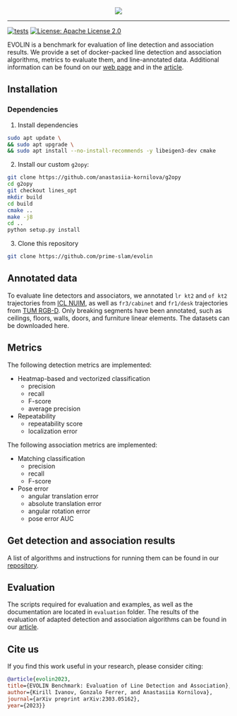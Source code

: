 <div align="center">
  <img src="https://raw.githubusercontent.com/prime-slam/evolin/main/assets/logo.png">
</div>

---
[![tests](https://github.com/prime-slam/evolin/actions/workflows/ci.yml/badge.svg?branch=main)](https://github.com/prime-slam/evolin/actions/workflows/ci.yml)
[![License: Apache License 2.0](https://img.shields.io/github/license/saltstack/salt)](https://opensource.org/license/apache-2-0/)

EVOLIN is a benchmark for evaluation of line detection and association results. We provide a set of docker-packed line detection and association algorithms, metrics to evaluate them, and line-annotated data.
Additional information can be found on our [web page](https://prime-slam.github.io/evolin/) and in the [article](https://arxiv.org/abs/2303.05162).

## Installation

### Dependencies

1. Install dependencies
```bash
sudo apt update \
&& sudo apt upgrade \
&& sudo apt install --no-install-recommends -y libeigen3-dev cmake
```
2. Install our custom `g2opy`:
```bash
git clone https://github.com/anastasiia-kornilova/g2opy
cd g2opy
git checkout lines_opt
mkdir build
cd build
cmake ..
make -j8
cd ..
python setup.py install
```
3. Clone this repository
```bash
git clone https://github.com/prime-slam/evolin
```

## Annotated data
To evaluate line detectors and associators,
we annotated `lr kt2` and `of kt2` trajectories from [ICL NUIM](https://www.doc.ic.ac.uk/~ahanda/VaFRIC/iclnuim.html),
as well as `fr3/cabinet` and `fr1/desk` trajectories from [TUM RGB-D](https://cvg.cit.tum.de/data/datasets/rgbd-dataset).
Only breaking segments have been annotated,
such as ceilings, floors, walls, doors, and furniture linear elements.
The datasets can be downloaded here.

## Metrics

The following detection metrics are implemented:
* Heatmap-based and vectorized classification
  * precision
  * recall
  * F-score
  * average precision
* Repeatability
  * repeatability score
  * localization error

The following association metrics are implemented:
* Matching classification
  * precision
  * recall
  * F-score
* Pose error
  * angular translation error
  * absolute translation error
  * angular rotation error
  * pose error AUC

## Get detection and association results
A list of algorithms and instructions for running them can be found in our [repository](https://github.com/prime-slam/line-detection-association-dockers).

## Evaluation
The scripts required for evaluation and examples, as well as the documentation are located in `evaluation` folder.
The results of the evaluation of adapted detection and association algorithms can be found in our [article](https://arxiv.org/abs/2303.05162).
## Cite us
If you find this work useful in your research, please consider citing:
```bibtex
@article{evolin2023,
title={EVOLIN Benchmark: Evaluation of Line Detection and Association},
author={Kirill Ivanov, Gonzalo Ferrer, and Anastasiia Kornilova},
journal={arXiv preprint arXiv:2303.05162},
year={2023}}
```
